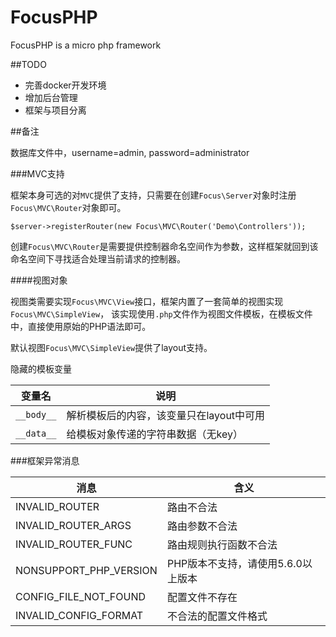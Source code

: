# FocusPHP
FocusPHP is a micro php framework

##TODO

- 完善docker开发环境
- 增加后台管理
- 框架与项目分离

##备注

数据库文件中，username=admin, password=administrator


###MVC支持

框架本身可选的对`MVC`提供了支持，只需要在创建`Focus\Server`对象时注册`Focus\MVC\Router`对象即可。

    $server->registerRouter(new Focus\MVC\Router('Demo\Controllers'));

创建`Focus\MVC\Router`是需要提供控制器命名空间作为参数，这样框架就回到该命名空间下寻找适合处理当前请求的控制器。

####视图对象

视图类需要实现`Focus\MVC\View`接口，框架内置了一套简单的视图实现`Focus\MVC\SimpleView`，
该实现使用`.php`文件作为视图文件模板，在模板文件中，直接使用原始的PHP语法即可。

默认视图`Focus\MVC\SimpleView`提供了layout支持。

隐藏的模板变量

| 变量名            | 说明
|------------------|---------
| `__body__`       | 解析模板后的内容，该变量只在layout中可用
| `__data__`       | 给模板对象传递的字符串数据（无key）


###框架异常消息

| 消息                       | 含义
|---------------------------|----------
| INVALID_ROUTER            | 路由不合法
| INVALID_ROUTER_ARGS       | 路由参数不合法
| INVALID_ROUTER_FUNC       | 路由规则执行函数不合法
| NONSUPPORT_PHP_VERSION    | PHP版本不支持，请使用5.6.0以上版本
| CONFIG_FILE_NOT_FOUND     | 配置文件不存在
| INVALID_CONFIG_FORMAT     | 不合法的配置文件格式